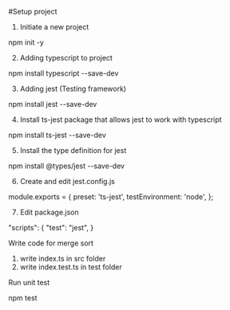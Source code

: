 #Setup project
1. Initiate a new project

  npm init -y

2. Adding typescript to project
   
  npm install typescript --save-dev

3. Adding jest (Testing framework)

  npm install jest --save-dev

4. Install ts-jest package that allows jest to work with typescript

  npm install ts-jest --save-dev

5. Install the type definition for jest

  npm install @types/jest --save-dev

6. Create and edit jest.config.js

  module.exports = {
      preset: 'ts-jest',
      testEnvironment: 'node',
  };

7. Edit package.json

  "scripts": {
    "test": "jest",
  }

Write code for merge sort
1. write index.ts in src folder
2. write index.test.ts in test folder

Run unit test

  npm test
